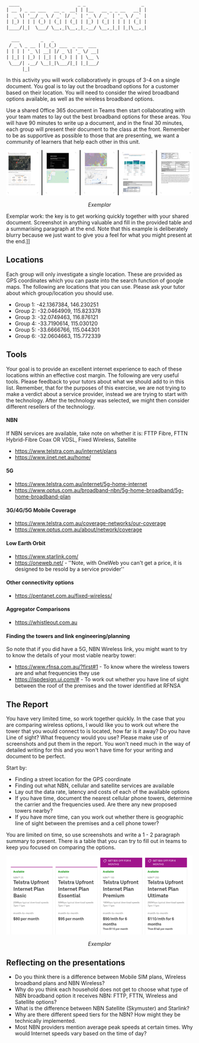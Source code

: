```
 ____                      _ _                     _ 
| __ ) _ __ ___   __ _  __| | |__   __ _ _ __   __| |
|  _ \| '__/ _ \ / _` |/ _` | '_ \ / _` | '_ \ / _` |
| |_) | | | (_) | (_| | (_| | |_) | (_| | | | | (_| |
|____/|_|  \___/ \__,_|\__,_|_.__/ \__,_|_| |_|\__,_|
                                                     
  ___        _   _                 
 / _ \ _ __ | |_(_) ___  _ __  ___ 
| | | | '_ \| __| |/ _ \| '_ \/ __|
| |_| | |_) | |_| | (_) | | | \__ \
 \___/| .__/ \__|_|\___/|_| |_|___/
      |_|                          
```

In this activity you will work collaboratively in groups of 3-4 on a single document. You goal is to lay out the broadband options for a customer based on their location. You will need to consider the wired broadband options available, as well as the wireless broadband options. 

Use a shared Office 365 document in Teams then start collaborating with your team mates to lay out the best broadband options for these areas. You will have 90 minutes to write up a document, and in the final 30 minutes, each group will present their document to the class at the front. Remember to be as supportive as possible to those that are presenting, we want a community of learners that help each other in this unit.

![Alt text](../IMGs/Exemplar.png?raw=true "Exemplar") <p style="text-align:center; font-style:italic;">Exemplar</p>

Exemplar work: the key is to get working quickly together with your shared document. Screenshot in anything valuable and fill in the provided table and a summarising paragraph at the end. Note that this example is deliberately blurry because we just want to give you a feel for what you might present at the end.]]

## Locations ##
Each group will only investigate a single location. These are provided as GPS coordinates which you can paste into the search function of google maps. The following are locations that you can use. Please ask your tutor about which group/location you should use. 

* Group 1: -42.1367384, 146.230251
* Group 2: -32.0464909, 115.823378
* Group 3: -32.0749463, 116.876121
* Group 4: -33.7190614, 115.030120
* Group 5: -33.6666766, 115.044301
* Group 6: -32.0604663, 115.772339

## Tools ##

Your goal is to provide an excellent internet experience to each of these locations within an effective cost margin. The following are very useful tools. Please feedback to your tutors about what we should add to in this list. Remember, that for the purposes of this exercise, we are not trying to make a verdict about a service provider, instead we are trying to start with the technology. After the technology was selected, we might then consider different resellers of the technology.

#### NBN ####
If NBN services are available, take note on whether it is: FTTP Fibre, FTTN Hybrid-Fibre Coax OR VDSL, Fixed Wireless, Satellite 
* https://www.telstra.com.au/internet/plans
* https://www.iinet.net.au/home/

#### 5G ####
* https://www.telstra.com.au/internet/5g-home-internet
* https://www.optus.com.au/broadband-nbn/5g-home-broadband/5g-home-broadband-plan

#### 3G/4G/5G Mobile Coverage ####
* https://www.telstra.com.au/coverage-networks/our-coverage
* https://www.optus.com.au/about/network/coverage

#### Low Earth Orbit ####
* https://www.starlink.com/
* https://oneweb.net/ - ''Note, with OneWeb you can't get a price, it is designed to be resold by a service provider''

#### Other connectivity options ####
* https://pentanet.com.au/fixed-wireless/

#### Aggregator Comparisons ####
* https://whistleout.com.au

#### Finding the towers and link engineering/planning ####
So note that if you did have a 5G, NBN Wireless link, you might want to try to know the details of your most viable nearby tower:
* https://www.rfnsa.com.au/?first#1 - To know where the wireless towers are and what frequencies they use
* https://ispdesign.ui.com/# - To work out whether you have line of sight between the roof of the premises and the tower identified at RFNSA

## The Report ## 

You have very limited time, so work together quickly. In the case that you are comparing wireless options, I would like you to work out where the tower that you would connect to is located, how far is it away? Do you have Line of sight? What frequency would you use? Please make use of screenshots and put them in the report. You won't need much in the way of detailed writing for this and you won't have time for your writing and document to be perfect.

Start by:
* Finding a street location for the GPS coordinate
* Finding out what NBN, cellular and satellite services are available
* Lay out the data rate, latency and costs of each of the available options
* If you have time, document the nearest cellular phone towers, determine the carrier and the frequencies used. Are there any new proposed towers nearby?
* If you have more time, can you work out whether there is geographic line of sight between the premises and a cell phone tower?

You are limited on time, so use screenshots and write a 1 - 2 paragraph summary to present. There is a table that you can try to fill out in teams to keep you focused on comparing the options.

![Alt text](../IMGs/Telstra.png?raw=true "Exemplar") <p style="text-align:center; font-style:italic;">Exemplar</p>

## Reflecting on the presentations ##

* Do you think there is a difference between Mobile SIM plans, Wireless broadband plans and NBN Wireless?
* Why do you think each household does not get to choose what type of NBN broadband option it receives NBN: FTTP, FTTN, Wireless and Satellite options?
* What is the difference between NBN Satellite (Skymuster) and Starlink?
* Why are there different speed tiers for the NBN? How might they be technically implemented.
* Most NBN providers mention average peak speeds at certain times. Why would Internet speeds vary based on the time of day?


